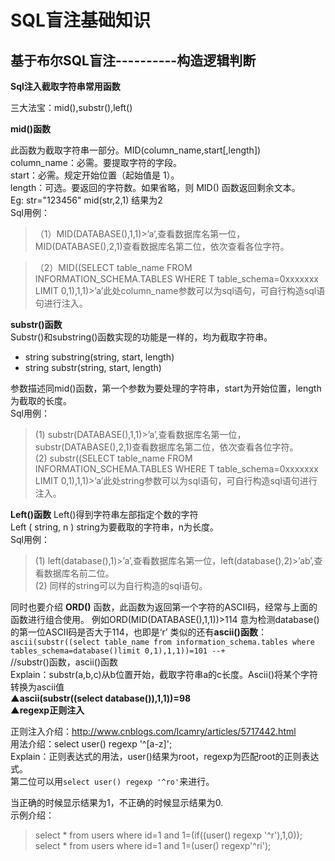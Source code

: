 # SQL盲注基础知识
## 基于布尔SQL盲注----------构造逻辑判断
**Sql注入截取字符串常用函数**

三大法宝：mid(),substr(),left()

**mid()函数**

此函数为截取字符串一部分。MID(column_name,start[,length])  
column_name：必需。要提取字符的字段。  
start：必需。规定开始位置（起始值是 1）。  
length：可选。要返回的字符数。如果省略，则 MID() 函数返回剩余文本。  
Eg:      str="123456"     mid(str,2,1)    结果为2  
Sql用例：  
>（1）MID(DATABASE(),1,1)>’a’,查看数据库名第一位，MID(DATABASE(),2,1)查看数据库名第二位，依次查看各位字符。

>（2）MID((SELECT table_name FROM INFORMATION_SCHEMA.TABLES WHERE T table_schema=0xxxxxxx LIMIT 0,1),1,1)>’a’此处column_name参数可以为sql语句，可自行构造sql语句进行注入。  

 **substr()函数**  
   Substr()和substring()函数实现的功能是一样的，均为截取字符串。  
   + string substring(string, start, length)
   + string substr(string, start, length)

参数描述同mid()函数，第一个参数为要处理的字符串，start为开始位置，length为截取的长度。  
Sql用例：  
>(1) substr(DATABASE(),1,1)>’a’,查看数据库名第一位，substr(DATABASE(),2,1)查看数据库名第二位，依次查看各位字符。  
>(2) substr((SELECT table_name FROM INFORMATION_SCHEMA.TABLES WHERE T table_schema=0xxxxxxx LIMIT 0,1),1,1)>’a’此处string参数可以为sql语句，可自行构造sql语句进行注入。  

**Left()函数**
Left()得到字符串左部指定个数的字符  
Left ( string, n )        string为要截取的字符串，n为长度。  
Sql用例：  

>(1) left(database(),1)>’a’,查看数据库名第一位，left(database(),2)>’ab’,查看数据库名前二位。  
>(2) 同样的string可以为自行构造的sql语句。

同时也要介绍 **ORD()** 函数，此函数为返回第一个字符的ASCII码，经常与上面的函数进行组合使用。
例如ORD(MID(DATABASE(),1,1))>114 意为检测database()的第一位ASCII码是否大于114，也即是‘r’
类似的还有**ascii()函数**：  
`ascii(substr((select table_name from information_schema.tables where tables_schema=database()limit 0,1),1,1))=101 --+ `   
//substr()函数，ascii()函数  
Explain：substr(a,b,c)从b位置开始，截取字符串a的c长度。Ascii()将某个字符转换为ascii值  
**▲ascii(substr((select database()),1,1))=98**  
**▲regexp正则注入**  

正则注入介绍：http://www.cnblogs.com/lcamry/articles/5717442.html  
用法介绍：select user() regexp '^[a-z]';  
Explain：正则表达式的用法，user()结果为root，regexp为匹配root的正则表达式。  
第二位可以用`select user() regexp '^ro'`来进行。  

当正确的时候显示结果为1，不正确的时候显示结果为0.  
示例介绍：  
>select * from users where id=1 and 1=(if((user() regexp '^r'),1,0));  
>select * from users where id=1 and 1=(user() regexp'^ri');

